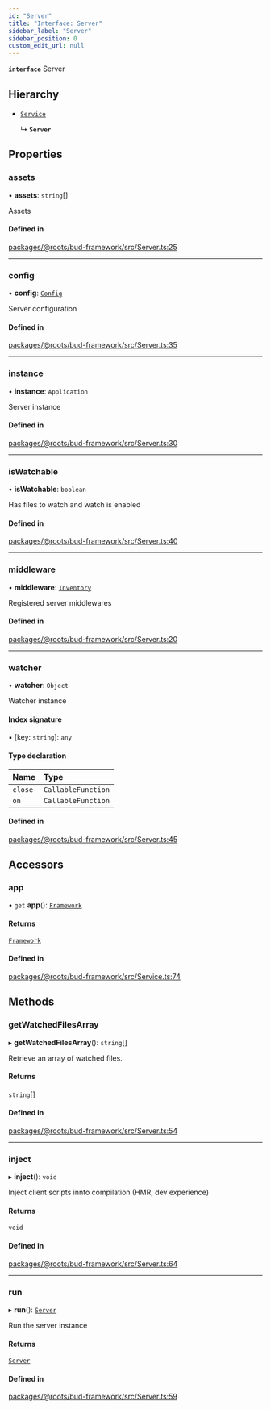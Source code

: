 ```yaml
---
id: "Server"
title: "Interface: Server"
sidebar_label: "Server"
sidebar_position: 0
custom_edit_url: null
---
```


**`interface`** Server

## Hierarchy

- [`Service`](../classes/Service.md)

  ↳ **`Server`**

## Properties

### assets

• **assets**: `string`[]

Assets

#### Defined in

[packages/@roots/bud-framework/src/Server.ts:25](https://github.com/roots/bud/blob/4498d10b4/packages/@roots/bud-framework/src/Server.ts#L25)

___

### config

• **config**: [`Config`](../modules/Server.md#config)

Server configuration

#### Defined in

[packages/@roots/bud-framework/src/Server.ts:35](https://github.com/roots/bud/blob/4498d10b4/packages/@roots/bud-framework/src/Server.ts#L35)

___

### instance

• **instance**: `Application`

Server instance

#### Defined in

[packages/@roots/bud-framework/src/Server.ts:30](https://github.com/roots/bud/blob/4498d10b4/packages/@roots/bud-framework/src/Server.ts#L30)

___

### isWatchable

• **isWatchable**: `boolean`

Has files to watch and watch is enabled

#### Defined in

[packages/@roots/bud-framework/src/Server.ts:40](https://github.com/roots/bud/blob/4498d10b4/packages/@roots/bud-framework/src/Server.ts#L40)

___

### middleware

• **middleware**: [`Inventory`](Server.Middleware.Inventory.md)

Registered server middlewares

#### Defined in

[packages/@roots/bud-framework/src/Server.ts:20](https://github.com/roots/bud/blob/4498d10b4/packages/@roots/bud-framework/src/Server.ts#L20)

___

### watcher

• **watcher**: `Object`

Watcher instance

#### Index signature

▪ [key: `string`]: `any`

#### Type declaration

| Name | Type |
| :------ | :------ |
| `close` | `CallableFunction` |
| `on` | `CallableFunction` |

#### Defined in

[packages/@roots/bud-framework/src/Server.ts:45](https://github.com/roots/bud/blob/4498d10b4/packages/@roots/bud-framework/src/Server.ts#L45)

## Accessors

### app

• `get` **app**(): [`Framework`](../classes/Framework.md)

#### Returns

[`Framework`](../classes/Framework.md)

#### Defined in

[packages/@roots/bud-framework/src/Service.ts:74](https://github.com/roots/bud/blob/4498d10b4/packages/@roots/bud-framework/src/Service.ts#L74)

## Methods

### getWatchedFilesArray

▸ **getWatchedFilesArray**(): `string`[]

Retrieve an array of watched files.

#### Returns

`string`[]

#### Defined in

[packages/@roots/bud-framework/src/Server.ts:54](https://github.com/roots/bud/blob/4498d10b4/packages/@roots/bud-framework/src/Server.ts#L54)

___

### inject

▸ **inject**(): `void`

Inject client scripts innto compilation (HMR, dev experience)

#### Returns

`void`

#### Defined in

[packages/@roots/bud-framework/src/Server.ts:64](https://github.com/roots/bud/blob/4498d10b4/packages/@roots/bud-framework/src/Server.ts#L64)

___

### run

▸ **run**(): [`Server`](Server.md)

Run the server instance

#### Returns

[`Server`](Server.md)

#### Defined in

[packages/@roots/bud-framework/src/Server.ts:59](https://github.com/roots/bud/blob/4498d10b4/packages/@roots/bud-framework/src/Server.ts#L59)
